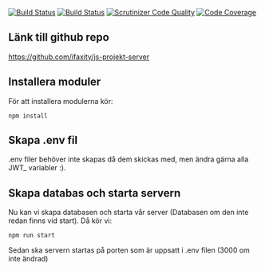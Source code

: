 [![Build Status](https://travis-ci.org/iFaxity/js-projekt-server.svg?branch=master)](https://travis-ci.org/iFaxity/js-projekt-server)
[![Build Status](https://scrutinizer-ci.com/g/iFaxity/js-projekt-server/badges/build.png?b=master)](https://scrutinizer-ci.com/g/iFaxity/js-projekt-server/build-status/master)
[![Scrutinizer Code Quality](https://scrutinizer-ci.com/g/iFaxity/js-projekt-server/badges/quality-score.png?b=master)](https://scrutinizer-ci.com/g/iFaxity/js-projekt-server/?branch=master)
[![Code Coverage](https://scrutinizer-ci.com/g/iFaxity/js-projekt-server/badges/coverage.png?b=master)](https://scrutinizer-ci.com/g/iFaxity/js-projekt-server/?branch=master)

## Länk till github repo

https://github.com/ifaxity/js-projekt-server



## Installera moduler

För att installera modulerna kör:

`npm install`



## Skapa .env fil

.env filer behöver inte skapas då dem skickas med, men ändra gärna alla JWT_ variabler :).



## Skapa databas och starta servern

Nu kan vi skapa databasen och starta vår server (Databasen om den inte redan finns vid start).
Då kör vi:

`npm run start`

Sedan ska servern startas på porten som är uppsatt i .env filen (3000 om inte ändrad)
